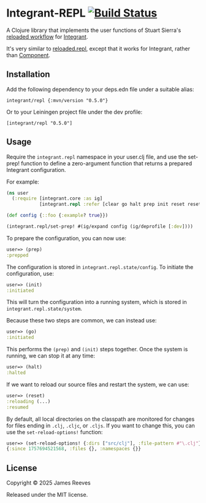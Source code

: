 # Integrant-REPL [![Build Status](https://github.com/weavejester/integrant-repl/actions/workflows/test.yml/badge.svg)](https://github.com/weavejester/integrant-repl/actions/workflows/test.yml)

A Clojure library that implements the user functions of Stuart Sierra's
[reloaded workflow][] for [Integrant][].

It's very similar to [reloaded.repl][], except that it works for
Integrant, rather than [Component][].

[reloaded workflow]: https://cognitect.com/blog/2013/06/04/clojure-workflow-reloaded
[integrant]: https://github.com/weavejester/integrant
[reloaded.repl]: https://github.com/weavejester/reloaded.repl
[component]: https://github.com/stuartsierra/component

## Installation

Add the following dependency to your deps.edn file under a suitable
alias:

    integrant/repl {:mvn/version "0.5.0"}

Or to your Leiningen project file under the dev profile:

    [integrant/repl "0.5.0"]

## Usage

Require the `integrant.repl` namespace in your user.clj file, and use
the set-prep! function to define a zero-argument function that returns
a prepared Integrant configuration.

For example:

```clojure
(ns user
  (:require [integrant.core :as ig]
            [integrant.repl :refer [clear go halt prep init reset reset-all]]))

(def config {::foo {:example? true}})

(integrant.repl/set-prep! #(ig/expand config (ig/deprofile [:dev])))
```

To prepare the configuration, you can now use:

```clojure
user=> (prep)
:prepped
```

The configuration is stored in `integrant.repl.state/config`. To
initiate the configuration, use:

```clojure
user=> (init)
:initiated
```

This will turn the configuration into a running system, which is
stored in `integrant.repl.state/system`.

Because these two steps are common, we can instead use:

```clojure
user=> (go)
:initiated
```

This performs the `(prep)` and `(init)` steps together. Once the
system is running, we can stop it at any time:

```clojure
user=> (halt)
:halted
```

If we want to reload our source files and restart the system, we can
use:

```clojure
user=> (reset)
:reloading (...)
:resumed
```

By default, all local directories on the classpath are monitored for
changes for files ending in `.clj`, `.cljc`, or `.cljs`. If you want to
change this, you can use the `set-reload-options!` function:

```clojure
user=> (set-reload-options! {:dirs ["src/clj"], :file-pattern #"\.clj"})
{:since 1757694521568, :files {}, :namespaces {}}
```

## License

Copyright © 2025 James Reeves

Released under the MIT license.
